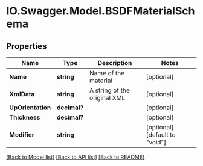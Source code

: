 # IO.Swagger.Model.BSDFMaterialSchema
## Properties

Name | Type | Description | Notes
------------ | ------------- | ------------- | -------------
**Name** | **string** | Name of the material | [optional] 
**XmlData** | **string** | A string of the original XML | [optional] 
**UpOrientation** | **decimal?** |  | [optional] 
**Thickness** | **decimal?** |  | [optional] 
**Modifier** | **string** |  | [optional] [default to "void"]

[[Back to Model list]](../README.md#documentation-for-models) [[Back to API list]](../README.md#documentation-for-api-endpoints) [[Back to README]](../README.md)

